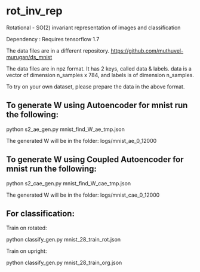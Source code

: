 # rot_inv_rep
Rotational - SO(2) invariant representation of images and classification 

Dependency : Requires tensorflow 1.7

The data files are in a different repository.
https://github.com/muthuvel-murugan/ds_mnist

The data files are in npz format. It has 2 keys, called data & labels.
data is a vector of dimension n_samples x 784, and labels is of dimension n_samples.

To try on your own dataset, please prepare the data in the above format.


To generate W using Autoencoder for mnist run the following:
-----------------------------------------------------------
python s2_ae_gen.py mnist_find_W_ae_tmp.json

The generated W will be in the folder: 
logs/mnist_ae_0_12000

To generate W using Coupled Autoencoder for mnist run the following:
-----------------------------------------------------------
python s2_cae_gen.py mnist_find_W_cae_tmp.json

The generated W will be in the folder: 
logs/mnist_cae_0_12000

For classification:
-------------------
Train on rotated:

python classify_gen.py mnist_28_train_rot.json


Train on upright:

python classify_gen.py mnist_28_train_org.json
